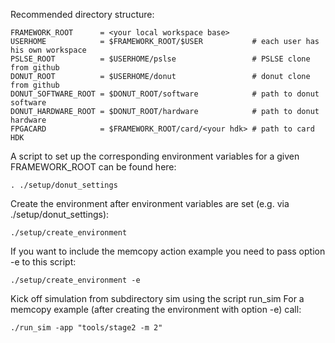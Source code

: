 Recommended directory structure:

    FRAMEWORK_ROOT      = <your local workspace base>
    USERHOME            = $FRAMEWORK_ROOT/$USER           # each user has his own workspace
    PSLSE_ROOT          = $USERHOME/pslse                 # PSLSE clone from github
    DONUT_ROOT          = $USERHOME/donut                 # donut clone from github
    DONUT_SOFTWARE_ROOT = $DONUT_ROOT/software            # path to donut software
    DONUT_HARDWARE_ROOT = $DONUT_ROOT/hardware            # path to donut hardware
    FPGACARD            = $FRAMEWORK_ROOT/card/<your hdk> # path to card HDK

A script to set up the corresponding environment variables for a given FRAMEWORK_ROOT can be
found here:

    . ./setup/donut_settings

Create the environment after environment variables are set (e.g. via ./setup/donut_settings):

    ./setup/create_environment

If you want to include the memcopy action example you need to pass option -e to this script:

    ./setup/create_environment -e

Kick off simulation from subdirectory sim using the script run_sim
For a memcopy example (after creating the environment with option -e) call:

    ./run_sim -app "tools/stage2 -m 2"
